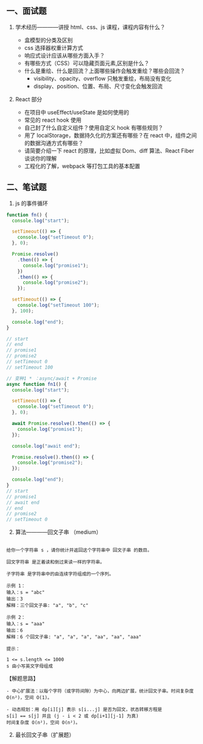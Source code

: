 ## 一、面试题

1. 学术经历————讲授 html、css、js 课程，课程内容有什么？

   - 盒模型的分类及区别
   - css 选择器权重计算方式
   - 响应式设计应该从哪些方面入手？
   - 有哪些方式（CSS）可以隐藏页面元素,区别是什么？
   - 什么是重绘、什么是回流？上面哪些操作会触发重绘？哪些会回流？
     - visibility、opacity、overflow 只触发重绘，布局没有变化
     - display、position、位置、布局、尺寸变化会触发回流

2. React 部分
   - 在项目中 useEffect/useState 是如何使用的
   - 常见的 react hook 使用
   - 自己封了什么自定义组件？使用自定义 hook 有哪些规则？
   - 用了 localStorage，数据持久化的方案还有哪些？在 react 中，组件之间的数据沟通方式有哪些？
   - 请简要介绍一下 react 的原理，比如虚拟 Dom、diff 算法、React Fiber 谈谈你的理解
   - 工程化的了解，webpack 等打包工具的基本配置

## 二、笔试题

1. js 的事件循环

```js
function fn() {
  console.log("start");

  setTimeout(() => {
    console.log("setTimeout 0");
  }, 0);

  Promise.resolve()
    .then(() => {
      console.log("promise1");
    })
    .then(() => {
      console.log("promise2");
    });

  setTimeout(() => {
    console.log("setTimeout 100");
  }, 100);

  console.log("end");
}

// start
// end
// promise1
// promise2
// setTimeout 0
// setTimeout 100
```

```js
// 变种1 * ：async/await + Promise
async function fn1() {
  console.log("start");

  setTimeout(() => {
    console.log("setTimeout 0");
  }, 0);

  await Promise.resolve().then(() => {
    console.log("promise1");
  });

  console.log("await end");

  Promise.resolve().then(() => {
    console.log("promise2");
  });

  console.log("end");
}
// start
// promise1
// await end
// end
// promise2
// setTimeout 0
```

2. 算法————回文子串 （medium）

```

给你一个字符串 s ，请你统计并返回这个字符串中 回文子串 的数目。

回文字符串 是正着读和倒过来读一样的字符串。

子字符串 是字符串中的由连续字符组成的一个序列。

示例 1：
输入：s = "abc"
输出：3
解释：三个回文子串: "a", "b", "c"

示例 2：
输入：s = "aaa"
输出：6
解释：6 个回文子串: "a", "a", "a", "aa", "aa", "aaa"

提示：

1 <= s.length <= 1000
s 由小写英文字母组成

```

【解题思路】

    - 中心扩展法：以每个字符（或字符间隙）为中心，向两边扩展，统计回文子串。时间复杂度 O(n²)，空间 O(1)。

    - 动态规划：用 dp[i][j] 表示 s[i...j] 是否为回文，状态转移方程是
    s[i] == s[j] 并且 (j - i < 2 或 dp[i+1][j-1] 为真)
    时间复杂度 O(n²)，空间 O(n²)。

2. 最长回文子串（扩展题）

